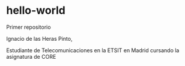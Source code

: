 # hello-world
Primer repositorio

Ignacio de las Heras Pinto,

Estudiante de Telecomunicaciones en la ETSIT en Madrid cursando la asignatura de CORE
